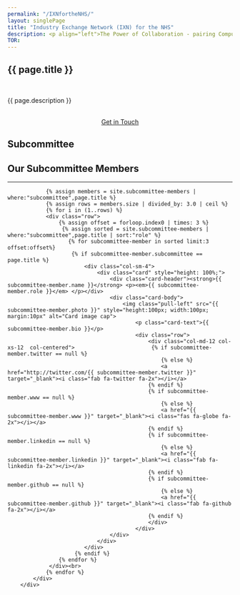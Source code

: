 ```yaml
---
permalink: "/IXNfortheNHS/"
layout: singlePage
title: "Industry Exchange Network (IXN) for the NHS"
description: <p align="left">The Power of Collaboration - pairing Computer Science Education and Technology with Clinicians to strengthen and enhance the NHS.</p><p align="left">Launched in February 2019, the Industry Exchange Network (IXN) for the NHS subcommittee has been established to allow Industry, Educators, Researchers and Clinicians to work together to advance the UK's healthcare through Interoperability, Efficiency and Innovation (IEI) open source projects.</p><p align="left">The Chair of the IXN for the NHS sub-committee is Dean Mohamedally, a Principal Teaching Fellow at the Department of Computer Science at University College.  Dean pioneered the concept of the industry exchange network in the Department of Computer Science at University College London where it has been in operation for over seven years working with NHS trusts.</p><p align="left">The Subcommittee will work to promote open systems and standards across the NHS in the form of an industry exchange network, as requested by Government in the Topol Review. We have been and still are leading the way with Machine Learning Readiness tasks for clinical groups. We are overseeing the largest training environment in the world for FHIR (Fast Healthcare Interoperability Resource) and OpenEHR (Open Electronic Healthcare Records) projects. Our students are pushing the boundaries of technology applied to modern medicine and patient care.</p><p align="left">This subcommittee will oversee and curate student projects with technology providers and clinical groups that have open IT systems, shareable components and computable algorithms. This will</p><ul><li align="left">Proceed with building necessary systems architectures, platforms, APIs and components for adopting standards, specifically for interoperability validation of successful systems integration in healthcare</li><li align="left">Identify weaknesses in current health service strategies, collecting classifications of requested optimisations, and improve both local and general efficiency of existing services with the advantages that technology can bring</li><li align="left">facilitate the creation of innovation in digital health to transform the delivery of health and social care with AI and Machine Learning, Data Science, Computer Vision and the latest state of the art in technology development</li></ul><p align="left">There are many problems in healthcare to solve, big and small, and engineering students must publish their work to be seen. This is a partnership programme that lets students become the best they can be with real world requirements, and clinicians exploring the best and latest technologies that industry can provide.</p>
TOR: 
---
```


<section class="bg-white text-black" id="about">
      <div class="container text-center">
        <h1 class="text-uppercase text-dark">{{ page.title }}</h1><br>
        <p align="left">{{ page.description }}</p><br>
        <!--<p align="left">A copy of the subcommittee terms of reference can be found <a href="{{ page.TOR }}">here.</a></p><br>-->
        <center><a class="btn btn-primary btn-xl" href="mailto:info@apperta.org?Subject=%5BClinical%20Content%20Subcommittee">Get in Touch</a></center>
    </div>
</section>
<section id="about" style="background-image:url(../img/blog-bg_blue.png);background-position:center center;-webkit-background-size:cover;-moz-background-size:cover;-o-background-size:cover;background-size:cover">
      <div class="container">
          <div class="col-lg12 mx-auto text-center">
            <h1 class="text-uppercase text-dark">
              <strong>Subcommittee</strong>
            </h1>
            <h2 class="section-heading text-white">Our Subcommittee Members</h2>
            <hr class="light my-4">
                
                {% assign members = site.subcommittee-members | where:"subcommittee",page.title %}
                {% assign rows = members.size | divided_by: 3.0 | ceil %}
                {% for i in (1..rows) %}
                <div class="row">
                    {% assign offset = forloop.index0 | times: 3 %}
                     {% assign sorted = site.subcommittee-members | where:"subcommittee",page.title | sort:"role" %}
                       {% for subcommittee-member in sorted limit:3 offset:offset%} 
                        {% if subcommittee-member.subcommittee == page.title %}
                            <div class="col-sm-4">
                                <div class="card" style="height: 100%;">
                                    <div class="card-header"><strong>{{ subcommittee-member.name }}</strong> <p><em>{{ subcommittee-member.role }}</em> </p></div>
                                    <div class="card-body">
                                        <img class="pull-left" src="{{ subcommittee-member.photo }}" style="height:100px; width:100px; margin:10px" alt="Card image cap">
                                            <p class="card-text">{{ subcommittee-member.bio }}</p>
                                            <div class="row">
                                                <div class="col-md-12 col-xs-12  col-centered">                        {% if subcommittee-member.twitter == null %}
                                                    {% else %}
                                                    <a href="http://twitter.com/{{ subcommittee-member.twitter }}" target="_blank"><i class="fab fa-twitter fa-2x"></i></a>
                                                {% endif %}
                                                {% if subcommittee-member.www == null %}
                                                    {% else %}
                                                    <a href="{{ subcommittee-member.www }}" target="_blank"><i class="fas fa-globe fa-2x"></i></a>
                                                {% endif %}
                                                {% if subcommittee-member.linkedin == null %}
                                                    {% else %}
                                                    <a href="{{ subcommittee-member.linkedin }}" target="_blank"><i class="fab fa-linkedin fa-2x"></i></a>
                                                {% endif %}
                                                {% if subcommittee-member.github == null %}
                                                    {% else %}
                                                    <a href="{{ subcommittee-member.github }}" target="_blank"><i class="fab fa-github fa-2x"></i></a>
                                                {% endif %}
                                                </div>
                                            </div>                                         
                                    </div>
                                </div>
                            </div>
                         {% endif %}
                    {% endfor %}
                 </div><br>
                {% endfor %}
            </div>
        </div>  
</section>
